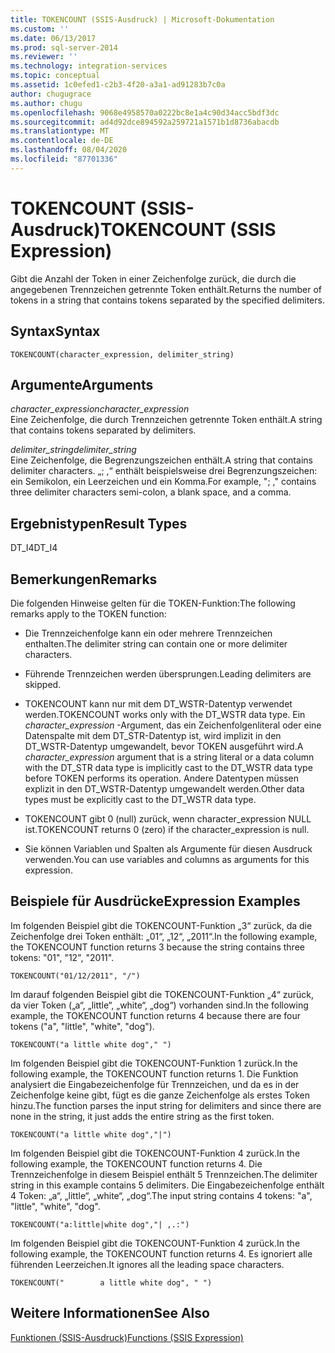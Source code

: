 ```yaml
---
title: TOKENCOUNT (SSIS-Ausdruck) | Microsoft-Dokumentation
ms.custom: ''
ms.date: 06/13/2017
ms.prod: sql-server-2014
ms.reviewer: ''
ms.technology: integration-services
ms.topic: conceptual
ms.assetid: 1c0efed1-c2b3-4f20-a3a1-ad91283b7c0a
author: chugugrace
ms.author: chugu
ms.openlocfilehash: 9068e4958570a0222bc8e1a4c90d34acc5bdf3dc
ms.sourcegitcommit: ad4d92dce894592a259721a1571b1d8736abacdb
ms.translationtype: MT
ms.contentlocale: de-DE
ms.lasthandoff: 08/04/2020
ms.locfileid: "87701336"
---
```

# <a name="tokencount-ssis-expression"></a><span data-ttu-id="d60ea-102">TOKENCOUNT (SSIS-Ausdruck)</span><span class="sxs-lookup"><span data-stu-id="d60ea-102">TOKENCOUNT (SSIS Expression)</span></span>
  <span data-ttu-id="d60ea-103">Gibt die Anzahl der Token in einer Zeichenfolge zurück, die durch die angegebenen Trennzeichen getrennte Token enthält.</span><span class="sxs-lookup"><span data-stu-id="d60ea-103">Returns the number of tokens in a string that contains tokens separated by the specified delimiters.</span></span>  
  
## <a name="syntax"></a><span data-ttu-id="d60ea-104">Syntax</span><span class="sxs-lookup"><span data-stu-id="d60ea-104">Syntax</span></span>  
  
```  
TOKENCOUNT(character_expression, delimiter_string)  
```  
  
## <a name="arguments"></a><span data-ttu-id="d60ea-105">Argumente</span><span class="sxs-lookup"><span data-stu-id="d60ea-105">Arguments</span></span>  
 <span data-ttu-id="d60ea-106">*character_expression*</span><span class="sxs-lookup"><span data-stu-id="d60ea-106">*character_expression*</span></span>  
 <span data-ttu-id="d60ea-107">Eine Zeichenfolge, die durch Trennzeichen getrennte Token enthält.</span><span class="sxs-lookup"><span data-stu-id="d60ea-107">A string that contains tokens separated by delimiters.</span></span>  
  
 <span data-ttu-id="d60ea-108">*delimiter_string*</span><span class="sxs-lookup"><span data-stu-id="d60ea-108">*delimiter_string*</span></span>  
 <span data-ttu-id="d60ea-109">Eine Zeichenfolge, die Begrenzungszeichen enthält.</span><span class="sxs-lookup"><span data-stu-id="d60ea-109">A string that contains delimiter characters.</span></span> <span data-ttu-id="d60ea-110">„; ,“ enthält beispielsweise drei Begrenzungszeichen: ein Semikolon, ein Leerzeichen und ein Komma.</span><span class="sxs-lookup"><span data-stu-id="d60ea-110">For example, "; ," contains three delimiter characters semi-colon, a blank space, and a comma.</span></span>  
  
## <a name="result-types"></a><span data-ttu-id="d60ea-111">Ergebnistypen</span><span class="sxs-lookup"><span data-stu-id="d60ea-111">Result Types</span></span>  
 <span data-ttu-id="d60ea-112">DT_I4</span><span class="sxs-lookup"><span data-stu-id="d60ea-112">DT_I4</span></span>  
  
## <a name="remarks"></a><span data-ttu-id="d60ea-113">Bemerkungen</span><span class="sxs-lookup"><span data-stu-id="d60ea-113">Remarks</span></span>  
 <span data-ttu-id="d60ea-114">Die folgenden Hinweise gelten für die TOKEN-Funktion:</span><span class="sxs-lookup"><span data-stu-id="d60ea-114">The following remarks apply to the TOKEN function:</span></span>  
  
-   <span data-ttu-id="d60ea-115">Die Trennzeichenfolge kann ein oder mehrere Trennzeichen enthalten.</span><span class="sxs-lookup"><span data-stu-id="d60ea-115">The delimiter string can contain one or more delimiter characters.</span></span>  
  
-   <span data-ttu-id="d60ea-116">Führende Trennzeichen werden übersprungen.</span><span class="sxs-lookup"><span data-stu-id="d60ea-116">Leading delimiters are skipped.</span></span>  
  
-   <span data-ttu-id="d60ea-117">TOKENCOUNT kann nur mit dem DT_WSTR-Datentyp verwendet werden.</span><span class="sxs-lookup"><span data-stu-id="d60ea-117">TOKENCOUNT works only with the DT_WSTR data type.</span></span> <span data-ttu-id="d60ea-118">Ein *character_expression* -Argument, das ein Zeichenfolgenliteral oder eine Datenspalte mit dem DT_STR-Datentyp ist, wird implizit in den DT_WSTR-Datentyp umgewandelt, bevor TOKEN ausgeführt wird.</span><span class="sxs-lookup"><span data-stu-id="d60ea-118">A *character_expression* argument that is a string literal or a data column with the DT_STR data type is implicitly cast to the DT_WSTR data type before TOKEN performs its operation.</span></span> <span data-ttu-id="d60ea-119">Andere Datentypen müssen explizit in den DT_WSTR-Datentyp umgewandelt werden.</span><span class="sxs-lookup"><span data-stu-id="d60ea-119">Other data types must be explicitly cast to the DT_WSTR data type.</span></span>  
  
-   <span data-ttu-id="d60ea-120">TOKENCOUNT gibt 0 (null) zurück, wenn character_expression NULL ist.</span><span class="sxs-lookup"><span data-stu-id="d60ea-120">TOKENCOUNT returns 0 (zero) if the character_expression is null.</span></span>  
  
-   <span data-ttu-id="d60ea-121">Sie können Variablen und Spalten als Argumente für diesen Ausdruck verwenden.</span><span class="sxs-lookup"><span data-stu-id="d60ea-121">You can use variables and columns as arguments for this expression.</span></span>  
  
## <a name="expression-examples"></a><span data-ttu-id="d60ea-122">Beispiele für Ausdrücke</span><span class="sxs-lookup"><span data-stu-id="d60ea-122">Expression Examples</span></span>  
 <span data-ttu-id="d60ea-123">Im folgenden Beispiel gibt die TOKENCOUNT-Funktion „3“ zurück, da die Zeichenfolge drei Token enthält: „01“, „12“, „2011“.</span><span class="sxs-lookup"><span data-stu-id="d60ea-123">In the following example, the TOKENCOUNT function returns 3 because the string contains three tokens: "01", "12", "2011".</span></span>  
  
```  
TOKENCOUNT("01/12/2011", "/")  
```  
  
 <span data-ttu-id="d60ea-124">Im darauf folgenden Beispiel gibt die TOKENCOUNT-Funktion „4“ zurück, da vier Token („a“, „little“, „white“, „dog“) vorhanden sind.</span><span class="sxs-lookup"><span data-stu-id="d60ea-124">In the following example, the TOKENCOUNT function returns 4 because there are four tokens ("a", "little", "white", "dog").</span></span>  
  
```  
TOKENCOUNT("a little white dog"," ")  
```  
  
 <span data-ttu-id="d60ea-125">Im folgenden Beispiel gibt die TOKENCOUNT-Funktion 1 zurück.</span><span class="sxs-lookup"><span data-stu-id="d60ea-125">In the following example, the TOKENCOUNT function returns 1.</span></span> <span data-ttu-id="d60ea-126">Die Funktion analysiert die Eingabezeichenfolge für Trennzeichen, und da es in der Zeichenfolge keine gibt, fügt es die ganze Zeichenfolge als erstes Token hinzu.</span><span class="sxs-lookup"><span data-stu-id="d60ea-126">The function parses the input string for delimiters and since there are none in the string, it just adds the entire string as the first token.</span></span>  
  
```  
TOKENCOUNT("a little white dog","|")  
```  
  
 <span data-ttu-id="d60ea-127">Im folgenden Beispiel gibt die TOKENCOUNT-Funktion 4 zurück.</span><span class="sxs-lookup"><span data-stu-id="d60ea-127">In the following example, the TOKENCOUNT function returns 4.</span></span> <span data-ttu-id="d60ea-128">Die Trennzeichenfolge in diesem Beispiel enthält 5 Trennzeichen.</span><span class="sxs-lookup"><span data-stu-id="d60ea-128">The delimiter string in this example contains 5 delimiters.</span></span> <span data-ttu-id="d60ea-129">Die Eingabezeichenfolge enthält 4 Token: „a“, „little“, „white“, „dog“.</span><span class="sxs-lookup"><span data-stu-id="d60ea-129">The input string contains 4 tokens: "a", "little", "white", "dog".</span></span>  
  
```  
TOKENCOUNT("a:little|white dog","| ,.:")  
```  
  
 <span data-ttu-id="d60ea-130">Im folgenden Beispiel gibt die TOKENCOUNT-Funktion 4 zurück.</span><span class="sxs-lookup"><span data-stu-id="d60ea-130">In the following example, the TOKENCOUNT function returns 4.</span></span> <span data-ttu-id="d60ea-131">Es ignoriert alle führenden Leerzeichen.</span><span class="sxs-lookup"><span data-stu-id="d60ea-131">It ignores all the leading space characters.</span></span>  
  
```  
TOKENCOUNT("        a little white dog", " ")  
```  
  
## <a name="see-also"></a><span data-ttu-id="d60ea-132">Weitere Informationen</span><span class="sxs-lookup"><span data-stu-id="d60ea-132">See Also</span></span>  
 [<span data-ttu-id="d60ea-133">Funktionen &#40;SSIS-Ausdruck&#41;</span><span class="sxs-lookup"><span data-stu-id="d60ea-133">Functions &#40;SSIS Expression&#41;</span></span>](functions-ssis-expression.md)  
  
  
